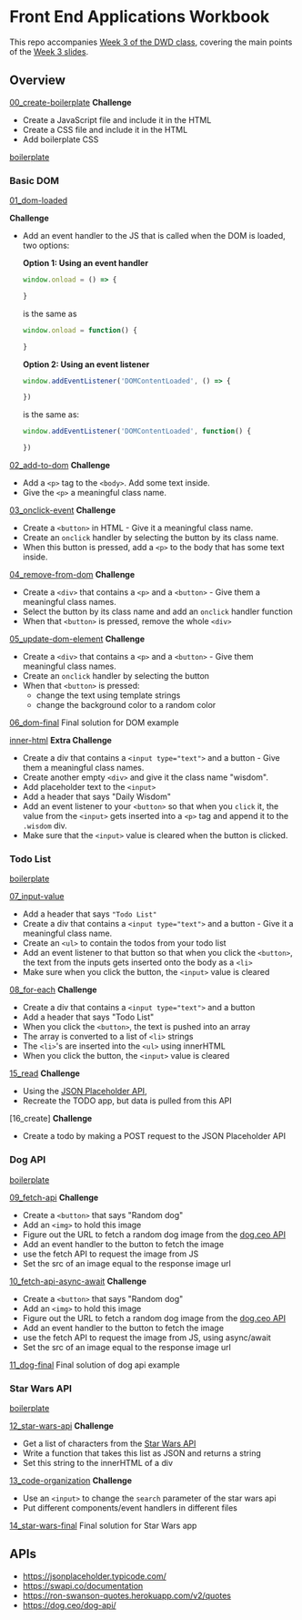 # Front End Applications Workbook

This repo accompanies [Week 3 of the DWD class](https://github.com/itp-dwd/2020-spring/blob/master/weeks/03_front-end-applications.md), covering the main points of the [Week 3 slides](https://docs.google.com/presentation/d/100WtCNmj6iJA8loNarUAnuLM5LoS09k2WkWhmRGJU_g/edit).


## Overview

[00_create-boilerplate](workbook/00_create-boilerplate)
**Challenge**

* Create a JavaScript file and include it in the HTML
* Create a CSS file and include it in the HTML
* Add boilerplate CSS
  
[boilerplate](workbook/boilerplate)

### Basic DOM

[01_dom-loaded](workbook/01_dom-loaded/index.html)

**Challenge**

* Add an event handler to the JS that is called when the DOM is loaded, two options:

   **Option 1: Using an event handler**
   ```js
   window.onload = () => {

   }
   ```
   is the same as

   ```js
   window.onload = function() {

   }
   ```
   
   **Option 2: Using an event listener**

   ```js
   window.addEventListener('DOMContentLoaded', () => {

   })
   ```
   
   is the same as:
   
   ```js
   window.addEventListener('DOMContentLoaded', function() {

   })
   ```


[02_add-to-dom](workbook/02_add-to-dom/index.html)
**Challenge**

* Add a `<p>` tag to the `<body>`. Add some text inside.
* Give the `<p>` a meaningful class name.

[03_onclick-event](workbook/basic-dom/02_onclick-event/index.html)
**Challenge**

* Create a `<button>` in HTML - Give it a meaningful class name.
* Create an `onclick` handler by selecting the button by its class name.
* When this button is pressed, add a `<p>` to the body that has some text inside.

[04_remove-from-dom](workbook/basic-dom/03_remove-from-dom/index.html)
**Challenge**

* Create a `<div>` that contains a `<p>` and a `<button>` - Give them a meaningful class names.
* Select the button by its class name and add an `onclick` handler function
* When that `<button>` is pressed, remove the whole `<div>`

[05_update-dom-element](workbook/basic-dom/04_update-dom-element/index.html)
**Challenge**

* Create a `<div>` that contains a `<p>` and a `<button>` - Give them meaningful class names.
* Create an `onclick` handler by selecting the button
* When that `<button>` is pressed: 
  * change the text using template strings
  * change the background color to a random color

[06_dom-final](workbook/05_dom-final_/index.html)
Final solution for DOM example

[inner-html](workbook/basic-dom/inner-html)
**Extra Challenge**
* Create a div that contains a `<input type="text">` and a button  - Give them a meaningful class names.
* Create another empty `<div>` and give it the class name "wisdom".
* Add placeholder text to the `<input>`
* Add a header that says "Daily Wisdom"
* Add an event listener to your `<button>` so that when you `click` it, the value from the `<input>` gets inserted into a `<p>` tag and append it to the `.wisdom` div. 
* Make sure that the `<input>` value is cleared when the button is clicked.

### Todo List
[boilerplate](workbook/boilerplate)

[07_input-value](workbook/07_input-value/index.html)
* Add a header that says `"Todo List"`
* Create a div that contains a `<input type="text">` and a button - Give it a meaningful class name.
* Create an `<ul>` to contain the todos from your todo list
* Add an event listener to that button so that when you click the `<button>`, the text from the inputs gets inserted onto the body as a `<li>`
* Make sure when you click the button, the `<input>` value is cleared

[08_for-each](workbook/08_for-each/index.html)
**Challenge**

* Create a div that contains a `<input type="text">` and a button
* Add a header that says "Todo List"
* When you click the `<button>`, the text is pushed into an array
* The array is converted to a list of `<li>` strings
* The `<li>`'s are inserted into the `<ul>` using innerHTML
* When you click the button, the `<input>` value is cleared

[15_read](workbook/13_read/index.html)
**Challenge**
* Using the [JSON Placeholder API](https://jsonplaceholder.typicode.com),
* Recreate the TODO app, but data is pulled from this API

[16_create]
**Challenge**
* Create a todo by making a POST request to the JSON Placeholder API

### Dog API
[boilerplate](workbook/dog-api/boilerplate)

[09_fetch-api](workbook/dog-api/09_fetch-api/index.html)
**Challenge**

* Create a `<button>` that says "Random dog"
* Add an `<img>` to hold this image
* Figure out the URL to fetch a random dog image from the [dog.ceo API](https://dog.ceo/dog-api/)
* Add an event handler to the button to fetch the image
* use the fetch API to request the image from JS
* Set the src of an image equal to the response image url

[10_fetch-api-async-await](workbook/dog-api/10_fetch-api-async-await/index.html)
**Challenge**

* Create a `<button>` that says "Random dog"
* Add an `<img>` to hold this image
* Figure out the URL to fetch a random dog image from the [dog.ceo API](https://dog.ceo/dog-api/)
* Add an event handler to the button to fetch the image
* use the fetch API to request the image from JS, using async/await
* Set the src of an image equal to the response image url

[11_dog-final](workbook/dog-api/11_dog-final)
Final solution of dog api example

### Star Wars API
[boilerplate](workbook/star-wars-api/boilerplate)

[12_star-wars-api](workbook/star-wars-api/12_star-wars-api/index.html)
**Challenge**

* Get a list of characters from the [Star Wars API](https://swapi.co/api/)
* Write a function that takes this list as JSON and returns a string
* Set this string to the innerHTML of a div

[13_code-organization](workbook/star-wars-api/13_code-organization/index.html)
**Challenge**

* Use an `<input>` to change the `search` parameter of the star wars api
* Put different components/event handlers in different files

[14_star-wars-final](workbook/star-wars-api/14_star-wars-final)
Final solution for Star Wars app

## APIs
* https://jsonplaceholder.typicode.com/
* https://swapi.co/documentation
* https://ron-swanson-quotes.herokuapp.com/v2/quotes
* https://dog.ceo/dog-api/